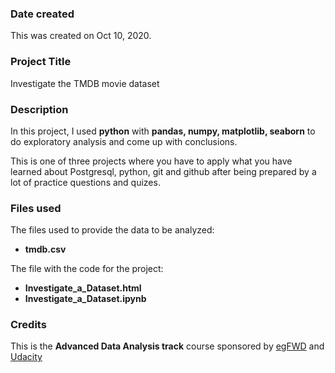 ### Date created
This was created on Oct 10, 2020.

### Project Title
Investigate the TMDB movie dataset

### Description
In this project, I used **python** with **pandas, numpy, matplotlib, seaborn** to do exploratory analysis and come up with conclusions.

This is one of three projects where you have to apply what you have learned about Postgresql, python, git and github after being prepared by a lot of practice questions and quizes.

### Files used
The files used to provide the data to be analyzed:
- **tmdb.csv**

The file with the code for the project:
- **Investigate_a_Dataset.html**
- **Investigate_a_Dataset.ipynb**

### Credits
This is the **Advanced Data Analysis track** course sponsored by [egFWD](https://egfwd.com/)  and [Udacity](https://www.udacity.com/)